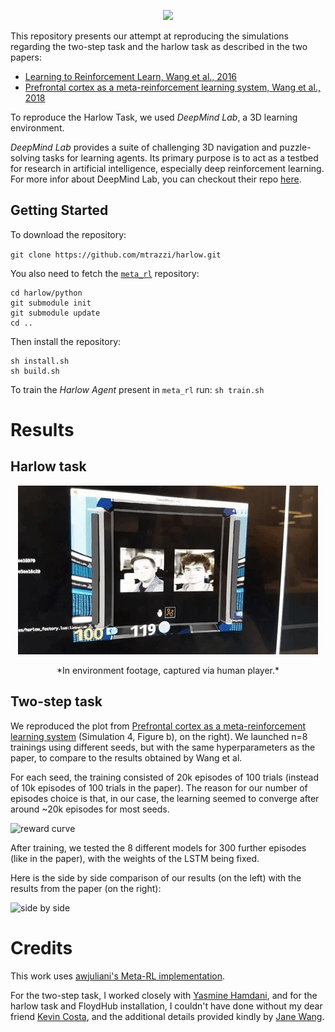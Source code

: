 <p align="center">
  <img src="https://raw.githubusercontent.com/mtrazzi/two-step-task/master/results/arxiv/arxiv_40k/train/training_40k_meta_rl.gif">
</p>

This repository presents our attempt at reproducing the simulations regarding the two-step task and the harlow task as described in the two papers:
- [Learning to Reinforcement Learn, Wang et al., 2016](https://arxiv.org/pdf/1611.05763v1.pdf)
- [Prefrontal cortex as a meta-reinforcement learning system, Wang et al., 2018](https://www.biorxiv.org/content/biorxiv/early/2018/04/13/295964.full.pdf)


To reproduce the Harlow Task, we used *DeepMind Lab*, a 3D learning environment.

*DeepMind Lab* provides a suite of challenging 3D navigation and puzzle-solving
tasks for learning agents. Its primary purpose is to act as a testbed for
research in artificial intelligence, especially deep reinforcement learning.
For more infor about DeepMind Lab, you can checkout their repo [here](https://github.com/deepmind/lab).

## Getting Started

To download the repository:

`git clone https://github.com/mtrazzi/harlow.git`

You also need to fetch the [`meta_rl`](https://github.com/mtrazzi/meta_rl.git) repository:

```
cd harlow/python
git submodule init
git submodule update
cd ..
```

Then install the repository:
```
sh install.sh
sh build.sh
```

To train the *Harlow Agent* present in `meta_rl` run:
`sh train.sh`


# Results

## Harlow task

<p align="center">
  <img src="/docs/template/harlow_task.gif" alt="Harlow Task">
</p>

<p align="center">
  *In environment footage, captured via human player.*
</p>

## Two-step task

We reproduced the plot from [Prefrontal cortex as a meta-reinforcement learning system](https://www.biorxiv.org/content/biorxiv/early/2018/04/13/295964.full.pdf) (Simulation 4, Figure b), on the right). We launched n=8 trainings using different seeds, but with the same hyperparameters as the paper, to compare to the results obtained by Wang et al.

For each seed, the training consisted of 20k episodes of 100 trials (instead of 10k episodes of 100 trials in the paper). The reason for our number of episodes choice is that, in our case, the learning seemed to converge after around ~20k episodes for most seeds.

![reward curve](https://raw.githubusercontent.com/mtrazzi/two-step-task/master/results/biorxiv/final/reward_curve.png)

After training, we tested the 8 different models for 300 further episodes (like in the paper), with the weights of the LSTM being fixed.

Here is the side by side comparison of our results (on the left) with the results from the paper (on the right):

![side by side](https://raw.githubusercontent.com/mtrazzi/two-step-task/master/results/biorxiv/final/side_by_side.png)


# Credits

This work uses [awjuliani's Meta-RL implementation](https://github.com/awjuliani/Meta-RL).

For the two-step task, I worked closely with [Yasmine Hamdani](https://github.com/Yasmine-H), and for the harlow task and FloydHub installation, I couldn't have done without my dear friend [Kevin Costa](https://github.com/kcosta42), and the additional details provided kindly by [Jane Wang](http://www.janexwang.com/).

